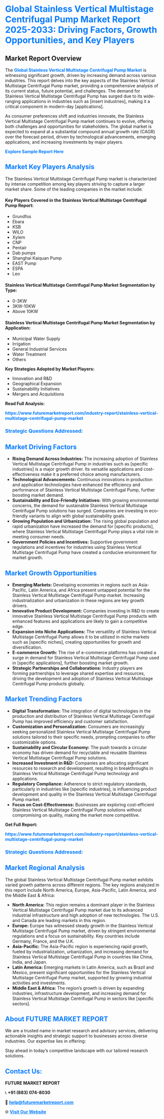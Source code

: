 <h1 style="color: #007BFF;">Global Stainless Vertical Multistage Centrifugal Pump Market Report 2025-2033: Driving Factors, Growth Opportunities, and Key Players</h1>

<section id="overview">
<h2>Market Report Overview</h2>
<p>The <a href="https://www.futuremarketreport.com/industry-report/stainless-vertical-multistage-centrifugal-pump-market" style="color: #007BFF; text-decoration: none;"><strong>Global Stainless Vertical Multistage Centrifugal Pump Market</strong></a> is witnessing significant growth, driven by increasing demand across various industries. This report delves into the key aspects of the Stainless Vertical Multistage Centrifugal Pump market, providing a comprehensive analysis of its current status, future potential, and challenges. The demand for Stainless Vertical Multistage Centrifugal Pump has surged due to its wide-ranging applications in industries such as [insert industries], making it a critical component in modern-day [applications].</p>
<p>As consumer preferences shift and industries innovate, the Stainless Vertical Multistage Centrifugal Pump market continues to evolve, offering both challenges and opportunities for stakeholders. The global market is expected to expand at a substantial compound annual growth rate (CAGR) over the forecast period, driven by technological advancements, emerging applications, and increasing investments by major players.</p>
</section>

<section id="overview">
<p><a href="https://www.futuremarketreport.com/request-sample/reportId=42532" style="color: #007BFF; text-decoration: none;"><strong>Explore Sample Report Here</strong></a></p>
</section>

<section id="key-players">
<h2 style="color: #007BFF;">Market Key Players Analysis</h2>
<p>The Stainless Vertical Multistage Centrifugal Pump market is characterized by intense competition among key players striving to capture a larger market share. Some of the leading companies in the market include:</p>
<h4>Key Players Covered in the Stainless Vertical Multistage Centrifugal Pump Report:</h4>
<ul><li>Grundfos</li><li>Ebara</li><li>KSB</li><li>WILO</li><li>Xylem</li><li>CNP</li><li>Pentair</li><li>Dab pumps</li><li>Shanghai Kaiquan Pump</li><li>EAST Pump</li><li>ESPA</li><li>Leo</li></ul>
<h4>Stainless Vertical Multistage Centrifugal Pump Market Segmentation by Type:</h4>
<ul><li>0-3KW</li><li>3KW-10KW</li><li>Above 10KW</li></ul>

<h4>Stainless Vertical Multistage Centrifugal Pump Market Segmentation by Application:</h4>
<ul><li>Municipal Water Supply</li><li>Irrigation</li><li>General Industrial Services</li><li>Water Treatment</li><li>Others</li></ul>
<p><strong>Key Strategies Adopted by Market Players:</strong></p>
<ul>
<li>Innovation and R&D</li>
<li>Geographical Expansion</li>
<li>Sustainability Initiatives</li>
<li>Mergers and Acquisitions</li>
</ul>
</section>

<section>
<p><strong>Read Full Analysis: </strong></p><a href="https://www.futuremarketreport.com/industry-report/stainless-vertical-multistage-centrifugal-pump-market" style="color: #007BFF; text-decoration: none;"><strong>https://www.futuremarketreport.com/industry-report/stainless-vertical-multistage-centrifugal-pump-market</strong></a>
<h3 style="color: #007BFF;">Strategic Questions Addressed:</h3>
</section>

<section id="driving-factors">
<h2 style="color: #007BFF;">Market Driving Factors</h2>
<ul>
<li><strong>Rising Demand Across Industries:</strong> The increasing adoption of Stainless Vertical Multistage Centrifugal Pump in industries such as [specific industries] is a major growth driver. Its versatile applications and cost-effectiveness make it a preferred choice among manufacturers.</li>
<li><strong>Technological Advancements:</strong> Continuous innovations in production and application technologies have enhanced the efficiency and performance of Stainless Vertical Multistage Centrifugal Pump, further boosting market demand.</li>
<li><strong>Sustainability and Eco-Friendly Initiatives:</strong> With growing environmental concerns, the demand for sustainable Stainless Vertical Multistage Centrifugal Pump solutions has surged. Companies are investing in eco-friendly variants to align with global sustainability goals.</li>
<li><strong>Growing Population and Urbanization:</strong> The rising global population and rapid urbanization have increased the demand for [specific products], where Stainless Vertical Multistage Centrifugal Pump plays a vital role in meeting consumer needs.</li>
<li><strong>Government Policies and Incentives:</strong> Supportive government regulations and incentives for industries using Stainless Vertical Multistage Centrifugal Pump have created a conducive environment for market growth.</li>
</ul>
</section>

<section id="growth-opportunities">
<h2 style="color: #007BFF;">Market Growth Opportunities</h2>
<ul>
<li><strong>Emerging Markets:</strong> Developing economies in regions such as Asia-Pacific, Latin America, and Africa present untapped potential for the Stainless Vertical Multistage Centrifugal Pump market. Increasing industrialization and urbanization in these regions are key growth drivers.</li>
<li><strong>Innovative Product Development:</strong> Companies investing in R&D to create innovative Stainless Vertical Multistage Centrifugal Pump products with enhanced features and applications are likely to gain a competitive edge.</li>
<li><strong>Expansion into Niche Applications:</strong> The versatility of Stainless Vertical Multistage Centrifugal Pump allows it to be utilized in niche markets such as [specific niches], creating opportunities for growth and diversification.</li>
<li><strong>E-commerce Growth:</strong> The rise of e-commerce platforms has created a surge in demand for Stainless Vertical Multistage Centrifugal Pump used in [specific applications], further boosting market growth.</li>
<li><strong>Strategic Partnerships and Collaborations:</strong> Industry players are forming partnerships to leverage shared expertise and resources, driving the development and adoption of Stainless Vertical Multistage Centrifugal Pump products globally.</li>
</ul>
</section>

<section id="trending-factors">
<h2 style="color: #007BFF;">Market Trending Factors</h2>
<ul>
<li><strong>Digital Transformation:</strong> The integration of digital technologies in the production and distribution of Stainless Vertical Multistage Centrifugal Pump has improved efficiency and customer satisfaction.</li>
<li><strong>Customization and Personalization:</strong> Consumers are increasingly seeking personalized Stainless Vertical Multistage Centrifugal Pump solutions tailored to their specific needs, prompting companies to offer customizable options.</li>
<li><strong>Sustainability and Circular Economy:</strong> The push towards a circular economy has driven demand for recyclable and reusable Stainless Vertical Multistage Centrifugal Pump solutions.</li>
<li><strong>Increased Investment in R&D:</strong> Companies are allocating significant resources to research and development, resulting in breakthroughs in Stainless Vertical Multistage Centrifugal Pump technology and applications.</li>
<li><strong>Regulatory Compliance:</strong> Adherence to strict regulatory standards, particularly in industries like [specific industries], is influencing product development and quality in the Stainless Vertical Multistage Centrifugal Pump market.</li>
<li><strong>Focus on Cost-Effectiveness:</strong> Businesses are exploring cost-efficient Stainless Vertical Multistage Centrifugal Pump solutions without compromising on quality, making the market more competitive.</li>
</ul>
</section>

<section>
<p><strong>Get Full Report: </strong></p><a href="https://www.futuremarketreport.com/industry-report/stainless-vertical-multistage-centrifugal-pump-market" style="color: #007BFF; text-decoration: none;"><strong>https://www.futuremarketreport.com/industry-report/stainless-vertical-multistage-centrifugal-pump-market</strong></a>
<h3 style="color: #007BFF;">Strategic Questions Addressed:</h3>
</section>


<section id="regional-analysis">
<h2 style="color: #007BFF;">Market Regional Analysis</h2>
<p>The global Stainless Vertical Multistage Centrifugal Pump market exhibits varied growth patterns across different regions. The key regions analyzed in this report include North America, Europe, Asia-Pacific, Latin America, and the Middle East & Africa:</p>
<ul>
<li><strong>North America:</strong> This region remains a dominant player in the Stainless Vertical Multistage Centrifugal Pump market due to its advanced industrial infrastructure and high adoption of new technologies. The U.S. and Canada are leading markets in this region.</li>
<li><strong>Europe:</strong> Europe has witnessed steady growth in the Stainless Vertical Multistage Centrifugal Pump market, driven by stringent environmental regulations and a focus on sustainability. Key countries include Germany, France, and the U.K.</li>
<li><strong>Asia-Pacific:</strong> The Asia-Pacific region is experiencing rapid growth, fueled by industrialization, urbanization, and increasing demand for Stainless Vertical Multistage Centrifugal Pump in countries like China, India, and Japan.</li>
<li><strong>Latin America:</strong> Emerging markets in Latin America, such as Brazil and Mexico, present significant opportunities for the Stainless Vertical Multistage Centrifugal Pump market, supported by growing industrial activities and investments.</li>
<li><strong>Middle East & Africa:</strong> The region’s growth is driven by expanding industries, infrastructure development, and increasing demand for Stainless Vertical Multistage Centrifugal Pump in sectors like [specific sectors].</li>
</ul>
</section>

<footer>
<h2 style="color: #007BFF;">About FUTURE MARKET REPORT</h2>
<p>We are a trusted name in market research and advisory services, delivering actionable insights and strategic support to businesses across diverse industries. Our expertise lies in offering:</p>

<p>Stay ahead in today’s competitive landscape with our tailored research solutions.</p>

<h2 style="color: #007BFF;">Contact Us:</h2>
<p><strong>FUTURE MARKET REPORT</strong></p>
<p>📞 <strong>+91 (883) 074-8030</strong></p>
<p>📧 <strong><a href="mailto:help@futuremarketreport.com" style="color: #007BFF;">help@futuremarketreport.com</a></strong></p>
<p>🌐 <strong><a href="https://www.futuremarketreport.com/" style="color: #007BFF;">Visit Our Website</a></strong></p>
</footer>